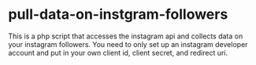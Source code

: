 # pull-data-on-instgram-followers
This is a php script that accesses the instagram api and collects data on your instagram followers. You need to only set up an instagram developer account and put in your own client id, client secret, and redirect uri.
